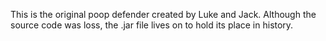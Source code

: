 This is the original poop defender created by Luke and Jack. Although the source code was loss, the .jar file lives on to hold its place in history. 
